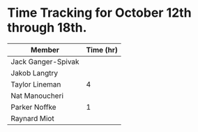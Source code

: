 
# Time Tracking for October 12th through 18th.

| Member             | Time (hr) |
|--------------------|-----------|
| Jack Ganger-Spivak |          |
| Jakob Langtry      |          |
| Taylor Lineman     | 4        |
| Nat Manoucheri     |          |
| Parker Noffke      | 1         |
| Raynard Miot       |          |
